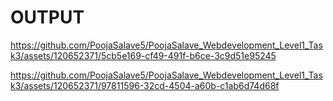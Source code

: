 # OUTPUT


https://github.com/PoojaSalave5/PoojaSalave_Webdevelopment_Level1_Task3/assets/120652371/5cb5e169-cf49-491f-b6ce-3c9d51e95245



https://github.com/PoojaSalave5/PoojaSalave_Webdevelopment_Level1_Task3/assets/120652371/97811596-32cd-4504-a60b-c1ab6d74d68f

